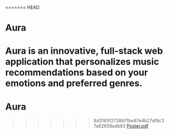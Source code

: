<<<<<<< HEAD
# Aura
Aura is an innovative, full-stack web application that personalizes music recommendations based on your emotions and preferred genres.
=======
# Aura
>>>>>>> 8d3183f273887fbe87e4b27af9c37a62659adb83
[Poster.pdf](https://github.com/user-attachments/files/20769364/Poster.pdf)
